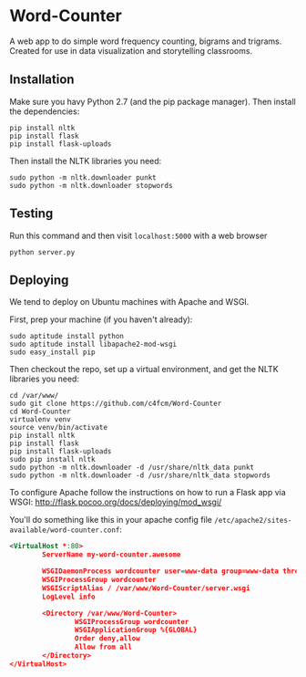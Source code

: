 Word-Counter
============

A web app to do simple word frequency counting, bigrams and trigrams. 
Created for use in data visualization and storytelling classrooms.

Installation
------------

Make sure you havy Python 2.7 (and the pip package manager). Then install the dependencies:

```
pip install nltk
pip install flask
pip install flask-uploads
```

Then install the NLTK libraries you need:
```
sudo python -m nltk.downloader punkt
sudo python -m nltk.downloader stopwords
```

Testing
-------

Run this command and then visit `localhost:5000` with a web browser

```
python server.py
```

Deploying
---------

We tend to deploy on Ubuntu machines with Apache and WSGI.

First, prep your machine (if you haven't already):
```
sudo aptitude install python
sudo aptitude install libapache2-mod-wsgi
sudo easy_install pip
```

Then checkout the repo, set up a virtual environment, and get the NLTK libraries you need:
```
cd /var/www/
sudo git clone https://github.com/c4fcm/Word-Counter
cd Word-Counter
virtualenv venv
source venv/bin/activate
pip install nltk
pip install flask
pip install flask-uploads
sudo pip install nltk
sudo python -m nltk.downloader -d /usr/share/nltk_data punkt
sudo python -m nltk.downloader -d /usr/share/nltk_data stopwords
```

To configure Apache follow the instructions on how to run a Flask app via WSGI:
  http://flask.pocoo.org/docs/deploying/mod_wsgi/

You'll do something like this in your apache config file `/etc/apache2/sites-available/word-counter.conf`:

```xml
<VirtualHost *:80>
        ServerName my-word-counter.awesome

        WSGIDaemonProcess wordcounter user=www-data group=www-data threads=5 python-path=/var/www/Word-Counter/venv:/var/www/Word-Counter/venv/lib/python2.7/site-packages/
        WSGIProcessGroup wordcounter
        WSGIScriptAlias / /var/www/Word-Counter/server.wsgi
        LogLevel info

        <Directory /var/www/Word-Counter>
                WSGIProcessGroup wordcounter
                WSGIApplicationGroup %{GLOBAL}
                Order deny,allow
                Allow from all
        </Directory>
</VirtualHost>
```
